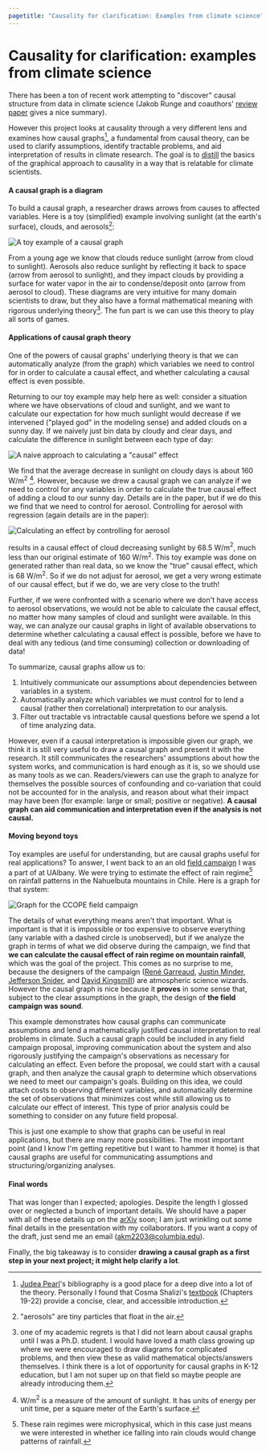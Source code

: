 ```yaml
---
pagetitle: "Causality for clarification: Examples from climate science"
---
```


Causality for clarification: examples from climate science
==========================================================================

There has been a ton of recent work attempting to "discover" causal
structure from data in climate science (Jakob Runge and coauthors'
[review paper](https://www.nature.com/articles/s41467-019-10105-3)
gives a nice summary).

However this project looks at causality through a very different lens
and examines how causal graphs[^5], a fundamental from causal theory,
can be used to clarify assumptions, identify tractable problems, and
aid interpretation of results in climate research. The goal is to
[distill](https://distill.pub/2017/research-debt/) the basics of the
graphical approach to causality in a way that is relatable for climate
scientists.

#### A causal graph is a diagram

To build a causal graph, a researcher draws arrows from causes to
affected variables. Here is a toy (simplified) example involving
sunlight (at the earth's surface), clouds, and aerosols[^1]:

![A toy example of a causal graph](dot/cloud-aerosol.png)

From a young age we know that clouds reduce sunlight (arrow from cloud
to sunlight). Aerosols also reduce sunlight by reflecting it back to
space (arrow from aerosol to sunlight), and they impact clouds by
providing a surface for water vapor in the air to condense/deposit
onto (arrow from aerosol to cloud). These diagrams are very intuitive
for many domain scientists to draw, but they also have a formal
mathematical meaning with rigorous underlying theory[^2]. The fun part
is we can use this theory to play all sorts of games.

#### Applications of causal graph theory

One of the powers of causal graphs' underlying theory is that we can
automatically analyze (from the graph) which variables we need to
control for in order to calculate a causal effect, and whether
calculating a causal effect is even possible.

Returning to our toy example may help here as well: consider a
situation where we have observations of cloud and sunlight, and we
want to calculate our expectation for how much sunlight would decrease
if we intervened ("played god" in the modeling sense) and added clouds
on a sunny day. If we naively just bin data by cloudy and clear days,
and calculate the difference in sunlight between each type of day:

![A naive approach to calculating a "causal"
effect](fig/naiveCloudSunlight.png)

We find that the average decrease in sunlight on cloudy days is about
160 W/m$^2$ [^3]. However, because we drew a causal graph we can
analyze if we need to control for any variables in order to calculate
the true causal effect of adding a cloud to our sunny day. Details are
in the paper, but if we do this we find that we need to control for
aerosol. Controlling for aerosol with regression (again details are in
the paper):

![Calculating an effect by controlling for aerosol](fig/cloudSunlight.png)

results in a causal effect of cloud decreasing sunlight by 68.5
W/m$^2$, much less than our original estimate of 160 W/m$^2$. This
toy example was done on generated rather than real data, so we know
the "true" causal effect, which is 68 W/m$^2$. So if we do not
adjust for aerosol, we get a very wrong estimate of our causal effect,
but if we do, we are very close to the truth!

Further, if we were confronted with a scenario where we don't have
access to aerosol observations, we would not be able to calculate the
causal effect, no matter how many samples of cloud and sunlight were
available. In this way, we can analyze our causal graphs in light of
available observations to determine whether calculating a causal
effect is possible, before we have to deal with any tedious (and time
consuming) collection or downloading of data!

To summarize, causal graphs allow us to:

1. Intuitively communicate our assumptions about dependencies between
   variables in a system.
2. Automatically analyze which variables we must control for to lend a
   causal (rather then correlational) interpretation to our analysis.
3. Filter out tractable vs intractable causal questions before we
   spend a lot of time analyzing data.

However, even if a causal interpretation is impossible given our
graph, we think it is still very useful to draw a causal graph and
present it with the research. It still communicates the researchers'
assumptions about how the system works, and communication is hard
enough as it is, so we should use as many tools as we can.
Readers/viewers can use the graph to analyze for themselves the
possible sources of confounding and co-variation that could not be
accounted for in the analysis, and reason about what their impact may
have been (for example: large or small; positive or negative). **A
causal graph can aid communication and interpretation even if the
analysis is not causal.**

#### Moving beyond toys

Toy examples are useful for understanding, but are causal graphs
useful for real applications? To answer, I went back to an an old
[field
campaign](http://www.atmos.albany.edu/student/massmann/ccope.html) I
was a part of at UAlbany. We were trying to estimate the effect of
rain regime[^4] on rainfall patterns in the Nahuelbuta mountains in
Chile. Here is a graph for that system:

![Graph for the
[CCOPE](http://www.atmos.albany.edu/student/massmann/ccope.html) field
campaign](dot/ccope.png)

The details of what everything means aren't that important. What is
important is that it is impossible or too expensive to observe
everything (any variable with a dashed circle is unobserved), but if
we analyze the graph in terms of what we did observe during the
campaign, we find that **we can calculate the causal effect of rain
regime on mountain rainfall**, which was the goal of the project. This
comes as no surprise to me, because the designers of the campaign
([René Garreaud](http://www.dgf.uchile.cl/rene/), [Justin
Minder](http://www.atmos.albany.edu/facstaff/jminder/), [Jefferson
Snider](https://www.uwyo.edu/atsc/directory/faculty/snider/index.html
), and [David Kingsmill](https://scholar.google.com/citations?user=E36Kp50AAAAJ&hl=en)) are atmospheric science wizards. However the causal graph is nice
because it **proves** in some sense that, subject to the clear
assumptions in the graph, the design of **the field campaign was
sound**.

This example demonstrates how causal graphs can communicate
assumptions and lend a mathematically justified causal interpretation
to real problems in climate. Such a causal graph could be included in
any field campaign proposal, improving communication about the system
and also rigorously justifying the campaign's observations as
necessary for calculating an effect. Even before the proposal, we
could start with a causal graph, and then analyze the causal graph to
determine which observations we need to meet our campaign's
goals. Building on this idea, we could attach costs to observing
different variables, and automatically determine the set of
observations that minimizes cost while still allowing us to calculate
our effect of interest. This type of prior analysis could be something
to consider on any future field proposal.

This is just one example to show that graphs can be useful in real
applications, but there are many more possibilities. The most
important point (and I know I'm getting repetitive but I want to
hammer it home) is that causal graphs are useful for communicating
assumptions and structuring/organizing analyses.

#### Final words

That was longer than I expected; apologies. Despite the length I
glossed over or neglected a bunch of important details. We should have
a paper with all of these details up on the
[arXiv](https://arxiv.org/) soon; I am just wrinkling out some final
details in the presentation with my collaborators. If you want a copy
of the draft, just send me an email (akm2203@columbia.edu).

Finally, the big takeaway is to consider **drawing a causal graph as a
first step in your next project; it might help clarify a lot**.

[^5]: [Judea Pearl](http://bayes.cs.ucla.edu/jp_home.html)'s
    bibliography is a good place for a deep dive into a lot of the
    theory. Personally I found that Cosma Shalizi's
    [textbook](http://www.stat.cmu.edu/~cshalizi/ADAfaEPoV/) (Chapters
    19-22) provide a concise, clear, and accessible introduction.

[^1]: "aerosols" are tiny particles that float in the air.

[^2]: one of my academic regrets is that I did not learn about causal
    graphs until I was a Ph.D. student. I would have loved a math
    class growing up where we were encouraged to draw diagrams for
    complicated problems, and then view these as valid mathematical
    objects/answers themselves. I think there is a lot of opportunity
    for causal graphs in K-12 education, but I am not super up on that
    field so maybe people are already introducing them.

[^3]: W/m$^2$ is a measure of the amount of sunlight. It has units of
    energy per unit time, per a square meter of the Earth's surface.

[^4]: These rain regimes were microphysical, which in this case just
    means we were interested in whether ice falling into
    rain clouds would change patterns of rainfall.
